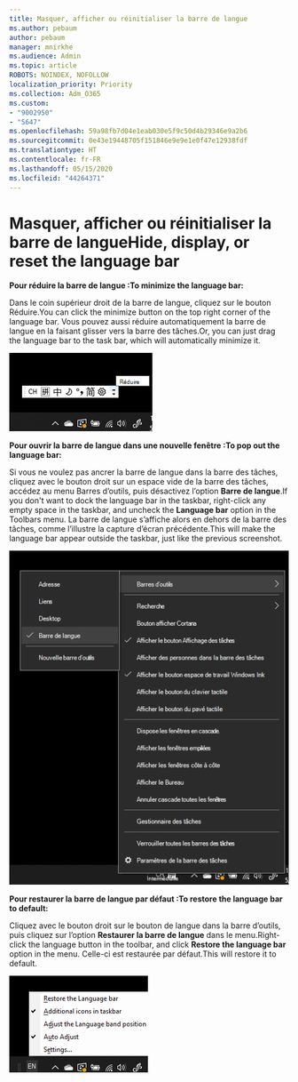 ```yaml
---
title: Masquer, afficher ou réinitialiser la barre de langue
ms.author: pebaum
author: pebaum
manager: mnirkhe
ms.audience: Admin
ms.topic: article
ROBOTS: NOINDEX, NOFOLLOW
localization_priority: Priority
ms.collection: Adm_O365
ms.custom:
- "9002950"
- "5647"
ms.openlocfilehash: 59a98fb7d04e1eab030e5f9c50d4b29346e9a2b6
ms.sourcegitcommit: 0e43e19448705f151846e9e9e1e0f47e12938fdf
ms.translationtype: HT
ms.contentlocale: fr-FR
ms.lasthandoff: 05/15/2020
ms.locfileid: "44264371"
---
```

# <a name="hide-display-or-reset-the-language-bar"></a><span data-ttu-id="884fc-102">Masquer, afficher ou réinitialiser la barre de langue</span><span class="sxs-lookup"><span data-stu-id="884fc-102">Hide, display, or reset the language bar</span></span>

<span data-ttu-id="884fc-103">**Pour réduire la barre de langue :**</span><span class="sxs-lookup"><span data-stu-id="884fc-103">**To minimize the language bar:**</span></span>

<span data-ttu-id="884fc-104">Dans le coin supérieur droit de la barre de langue, cliquez sur le bouton Réduire.</span><span class="sxs-lookup"><span data-stu-id="884fc-104">You can click the minimize button on the top right corner of the language bar.</span></span> <span data-ttu-id="884fc-105">Vous pouvez aussi réduire automatiquement la barre de langue en la faisant glisser vers la barre des tâches.</span><span class="sxs-lookup"><span data-stu-id="884fc-105">Or, you can just drag the language bar to the task bar, which will automatically minimize it.</span></span>

![Réduire la barre de langue](media/minimize-language-bar.png)

<span data-ttu-id="884fc-107">**Pour ouvrir la barre de langue dans une nouvelle fenêtre :**</span><span class="sxs-lookup"><span data-stu-id="884fc-107">**To pop out the language bar:**</span></span>

<span data-ttu-id="884fc-108">Si vous ne voulez pas ancrer la barre de langue dans la barre des tâches, cliquez avec le bouton droit sur un espace vide de la barre des tâches, accédez au menu Barres d’outils, puis désactivez l’option **Barre de langue**.</span><span class="sxs-lookup"><span data-stu-id="884fc-108">If you don't want to dock the language bar in the taskbar, right-click any empty space in the taskbar, and uncheck the **Language bar** option in the Toolbars menu.</span></span> <span data-ttu-id="884fc-109">La barre de langue s’affiche alors en dehors de la barre des tâches, comme l’illustre la capture d’écran précédente.</span><span class="sxs-lookup"><span data-stu-id="884fc-109">This will make the language bar appear outside the taskbar, just like the previous screenshot.</span></span>

![Ouvrir la barre de langue dans une nouvelle fenêtre](media/pop-out-language-bar.png)

<span data-ttu-id="884fc-111">**Pour restaurer la barre de langue par défaut :**</span><span class="sxs-lookup"><span data-stu-id="884fc-111">**To restore the language bar to default:**</span></span>

<span data-ttu-id="884fc-112">Cliquez avec le bouton droit sur le bouton de langue dans la barre d’outils, puis cliquez sur l’option **Restaurer la barre de langue** dans le menu.</span><span class="sxs-lookup"><span data-stu-id="884fc-112">Right-click the language button in the toolbar, and click **Restore the language bar** option in the menu.</span></span> <span data-ttu-id="884fc-113">Celle-ci est restaurée par défaut.</span><span class="sxs-lookup"><span data-stu-id="884fc-113">This will restore it to default.</span></span>

![Restaurer la barre de langue](media/restore-language-bar.png)
